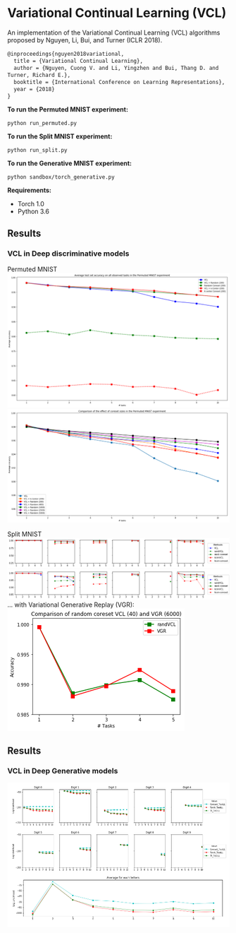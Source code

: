 # Variational Continual Learning (VCL)
An implementation of the Variational Continual Learning (VCL) algorithms proposed by Nguyen, Li, Bui, and Turner (ICLR 2018).

```
@inproceedings{nguyen2018variational,
  title = {Variational Continual Learning},
  author = {Nguyen, Cuong V. and Li, Yingzhen and Bui, Thang D. and Turner, Richard E.},
  booktitle = {International Conference on Learning Representations},
  year = {2018}
}
```
**To run the Permuted MNIST experiment:**

	python run_permuted.py

**To run the Split MNIST experiment:**

	python run_split.py
	
**To run the Generative MNIST experiment:**
    
    python sandbox/torch_generative.py


**Requirements:**
<ul> 
	<li> Torch 1.0 </li>
	<li> Python 3.6 </li>
</ul>

## Results
### VCL in Deep discriminative models


Permuted MNIST
![](/discriminative/misc/permuted_mnist_main.png)
![](/discriminative/misc/permuted_mnist_coreset_sizes.png)


Split MNIST
![](/discriminative/misc/split_mnist_main_part1.png)
![](/discriminative/misc/split_mnist_main_part2.png)
... with Variational Generative Replay (VGR):<br/>
![](/discriminative/misc/VGR.png)

## Results
### VCL in Deep Generative models
![](/generative_figures/MNIST_LL.png)
